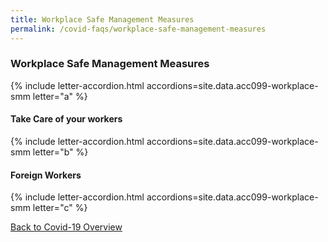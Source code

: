 ```yaml
---
title: Workplace Safe Management Measures
permalink: /covid-faqs/workplace-safe-management-measures
---
```


### Workplace Safe Management Measures

{% include letter-accordion.html accordions=site.data.acc099-workplace-smm letter="a" %}

#### Take Care of your workers

{% include letter-accordion.html accordions=site.data.acc099-workplace-smm letter="b" %}

#### Foreign Workers

{% include letter-accordion.html accordions=site.data.acc099-workplace-smm letter="c" %}

[Back to Covid-19 Overview](/covid/)

<script src="/jquery/jquery.min.js"></script>
<script src="/jquery/resize-tables.js"></script>
